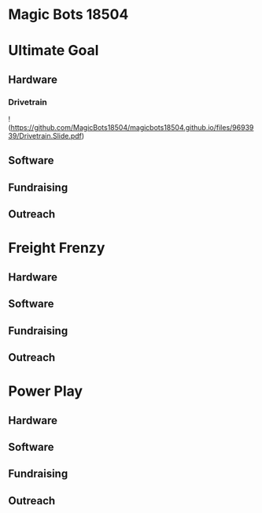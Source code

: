 # Magic Bots 18504

# Ultimate Goal

## Hardware

### Drivetrain

!(https://github.com/MagicBots18504/magicbots18504.github.io/files/9693939/Drivetrain.Slide.pdf)

## Software


## Fundraising


## Outreach





# Freight Frenzy

## Hardware


## Software


## Fundraising


## Outreach





# Power Play

## Hardware


## Software


## Fundraising


## Outreach






